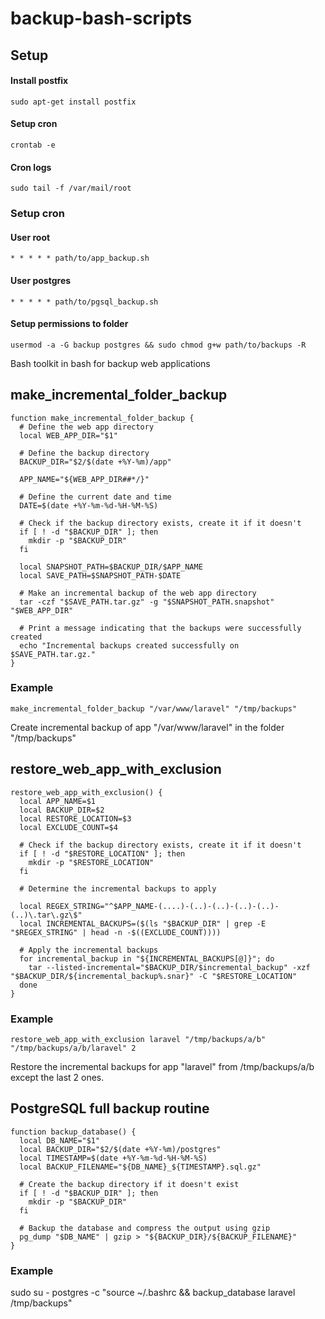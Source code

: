 # backup-bash-scripts

## Setup
#### Install postfix
```sudo apt-get install postfix```

#### Setup cron
```crontab -e```

#### Cron logs
```sudo tail -f /var/mail/root```

### Setup cron
#### User root
`* * * * * path/to/app_backup.sh`

#### User postgres
`* * * * * path/to/pgsql_backup.sh`

#### Setup permissions to folder
`usermod -a -G backup postgres && sudo chmod g+w path/to/backups -R`

Bash toolkit in bash for backup web applications

## make_incremental_folder_backup

```
function make_incremental_folder_backup {
  # Define the web app directory
  local WEB_APP_DIR="$1"

  # Define the backup directory
  BACKUP_DIR="$2/$(date +%Y-%m)/app"

  APP_NAME="${WEB_APP_DIR##*/}"

  # Define the current date and time
  DATE=$(date +%Y-%m-%d-%H-%M-%S)

  # Check if the backup directory exists, create it if it doesn't
  if [ ! -d "$BACKUP_DIR" ]; then
    mkdir -p "$BACKUP_DIR"
  fi

  local SNAPSHOT_PATH=$BACKUP_DIR/$APP_NAME
  local SAVE_PATH=$SNAPSHOT_PATH-$DATE

  # Make an incremental backup of the web app directory
  tar -czf "$SAVE_PATH.tar.gz" -g "$SNAPSHOT_PATH.snapshot" "$WEB_APP_DIR"

  # Print a message indicating that the backups were successfully created
  echo "Incremental backups created successfully on $SAVE_PATH.tar.gz."
}
```
### Example
`make_incremental_folder_backup "/var/www/laravel" "/tmp/backups"`

Create incremental backup of app "/var/www/laravel" in the folder "/tmp/backups"

## restore_web_app_with_exclusion

```
restore_web_app_with_exclusion() {
  local APP_NAME=$1
  local BACKUP_DIR=$2
  local RESTORE_LOCATION=$3
  local EXCLUDE_COUNT=$4
  
  # Check if the backup directory exists, create it if it doesn't
  if [ ! -d "$RESTORE_LOCATION" ]; then
    mkdir -p "$RESTORE_LOCATION"
  fi

  # Determine the incremental backups to apply
  
  local REGEX_STRING="^$APP_NAME-(....)-(..)-(..)-(..)-(..)-(..)\.tar\.gz\$"
  local INCREMENTAL_BACKUPS=($(ls "$BACKUP_DIR" | grep -E "$REGEX_STRING" | head -n -$((EXCLUDE_COUNT))))

  # Apply the incremental backups
  for incremental_backup in "${INCREMENTAL_BACKUPS[@]}"; do
    tar --listed-incremental="$BACKUP_DIR/$incremental_backup" -xzf "$BACKUP_DIR/${incremental_backup%.snar}" -C "$RESTORE_LOCATION"
  done
}
```

### Example

`restore_web_app_with_exclusion laravel "/tmp/backups/a/b" "/tmp/backups/a/b/laravel" 2`

Restore the incremental backups for app "laravel" from /tmp/backups/a/b except the last 2 ones.


## PostgreSQL full backup routine

```
function backup_database() {
  local DB_NAME="$1"
  local BACKUP_DIR="$2/$(date +%Y-%m)/postgres"
  local TIMESTAMP=$(date +%Y-%m-%d-%H-%M-%S)
  local BACKUP_FILENAME="${DB_NAME}_${TIMESTAMP}.sql.gz"

  # Create the backup directory if it doesn't exist
  if [ ! -d "$BACKUP_DIR" ]; then
    mkdir -p "$BACKUP_DIR"
  fi

  # Backup the database and compress the output using gzip
  pg_dump "$DB_NAME" | gzip > "${BACKUP_DIR}/${BACKUP_FILENAME}"
}
```

### Example
sudo su - postgres -c "source ~/.bashrc && backup_database laravel /tmp/backups"

